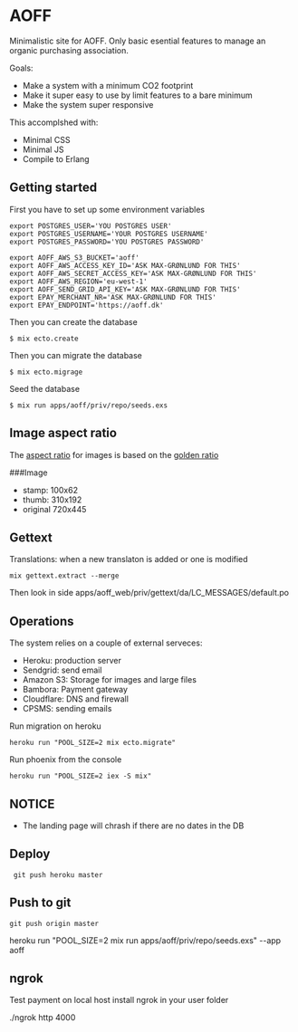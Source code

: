 # AOFF

Minimalistic site for AOFF. Only basic esential features to manage an organic purchasing association.

Goals:
* Make a system with a minimum CO2 footprint
* Make it super easy to use by limit features to a bare minimum
* Make the system super responsive

This accomplshed with:

* Minimal CSS
* Minimal JS
* Compile to Erlang

## Getting started
First you have to set up some environment variables

    export POSTGRES_USER='YOU POSTGRES USER'
    export POSTGRES_USERNAME='YOUR POSTGRES USERNAME'
    export POSTGRES_PASSWORD='YOU POSTGRES PASSWORD'

    export AOFF_AWS_S3_BUCKET='aoff'
    export AOFF_AWS_ACCESS_KEY_ID='ASK MAX-GRØNLUND FOR THIS'
    export AOFF_AWS_SECRET_ACCESS_KEY='ASK MAX-GRØNLUND FOR THIS'
    export AOFF_AWS_REGION='eu-west-1'
    export AOFF_SEND_GRID_API_KEY='ASK MAX-GRØNLUND FOR THIS'
    export EPAY_MERCHANT_NR='ASK MAX-GRØNLUND FOR THIS'
    export EPAY_ENDPOINT='https://aoff.dk'

Then you can create the database
```
$ mix ecto.create
```

Then you can migrate the database
```
$ mix ecto.migrage
```
Seed the database
```
$ mix run apps/aoff/priv/repo/seeds.exs
```

## Image aspect ratio
The [aspect ratio](https://en.wikipedia.org/wiki/Aspect_ratio_(image)) for images is based on the [golden ratio](https://en.wikipedia.org/wiki/Golden_ratio)

###Image
- stamp: 100x62
- thumb: 310x192
- original 720x445


## Gettext
Translations: when a new translaton is added or one is modified

```
mix gettext.extract --merge
```
Then look in side apps/aoff_web/priv/gettext/da/LC_MESSAGES/default.po

## Operations
The system relies on a couple of external serveces:

- Heroku: production server
- Sendgrid: send email
- Amazon S3: Storage for images and large files
- Bambora: Payment gateway
- Cloudflare: DNS and firewall
- CPSMS: sending emails


Run migration on heroku
```
heroku run "POOL_SIZE=2 mix ecto.migrate"
```

Run phoenix from the console
```
heroku run "POOL_SIZE=2 iex -S mix"
```

## NOTICE
- The landing page will chrash if there are no dates in the DB

 ## Deploy
```
 git push heroku master
```

## Push to git
```
git push origin master
```

heroku run "POOL_SIZE=2 mix run apps/aoff/priv/repo/seeds.exs" --app aoff

## ngrok
Test payment on local host
install ngrok in your user folder

./ngrok http 4000

